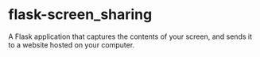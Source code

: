 # flask-screen_sharing
A Flask application that captures the contents of your screen, and sends it to a website hosted on your computer.
